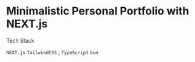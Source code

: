 # Minimalistic Personal Portfolio with NEXT.js 


Tech Stack 

`NEXT.js` `TailwindCSS` , `TypeScript` `bun` 
